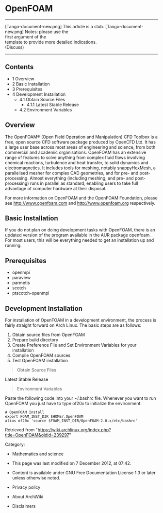OpenFOAM
========

  ------------------------ ------------------------ ------------------------
  [Tango-document-new.png] This article is a stub.  [Tango-document-new.png]
                           Notes: please use the    
                           first argument of the    
                           template to provide more 
                           detailed indications.    
                           (Discuss)                
  ------------------------ ------------------------ ------------------------

Contents
--------

-   1 Overview
-   2 Basic Installation
-   3 Prerequisites
-   4 Development Installation
    -   4.1 Obtain Source Files
        -   4.1.1 Latest Stable Release
    -   4.2 Environment Variables

Overview
--------

The OpenFOAM® (Open Field Operation and Manipulation) CFD Toolbox is a
free, open source CFD software package produced by OpenCFD Ltd. It has a
large user base across most areas of engineering and science, from both
commercial and academic organisations. OpenFOAM has an extensive range
of features to solve anything from complex fluid flows involving
chemical reactions, turbulence and heat transfer, to solid dynamics and
electromagnetics. It includes tools for meshing, notably snappyHexMesh,
a parallelised mesher for complex CAD geometries, and for pre- and
post-processing. Almost everything (including meshing, and pre- and
post-processing) runs in parallel as standard, enabling users to take
full advantage of computer hardware at their disposal.

For more information on OpenFOAM and the OpenFOAM Foundation, please see
http://www.openfoam.com and http://www.openfoam.org respectively.

Basic Installation
------------------

If you do not plan on doing development tasks with OpenFOAM, there is an
updated version of the program available in the AUR package openfoam.
For most users, this will be everything needed to get an installation up
and running.

Prerequisites
-------------

-   openmpi
-   paraview
-   parmetis
-   scotch
-   ptscotch-openmpi

Development Installation
------------------------

For installation of OpenFOAM in a development environment, the process
is fairly straight forward on Arch Linux. The basic steps are as
follows:

1.  Obtain source files from OpenFOAM
2.  Prepare build directory
3.  Create Preference File and Set Environment Variables for your
    installation
4.  Compile OpenFOAM sources
5.  Test OpenFOAM installation

> Obtain Source Files

Latest Stable Release

> Environment Variables

Paste the following code into your ~/.bashrc file. Whenever you want to
run OpenFOAM you just have to type of20x to initialize the environment.

    # OpenFOAM Install
    export FOAM_INST_DIR $HOME/.OpenFOAM
    alias of20x 'source $FOAM_INST_DIR/OpenFOAM-2.0.x/etc/bashrc'

Retrieved from
"https://wiki.archlinux.org/index.php?title=OpenFOAM&oldid=239297"

Category:

-   Mathematics and science

-   This page was last modified on 7 December 2012, at 07:42.
-   Content is available under GNU Free Documentation License 1.3 or
    later unless otherwise noted.
-   Privacy policy
-   About ArchWiki
-   Disclaimers
